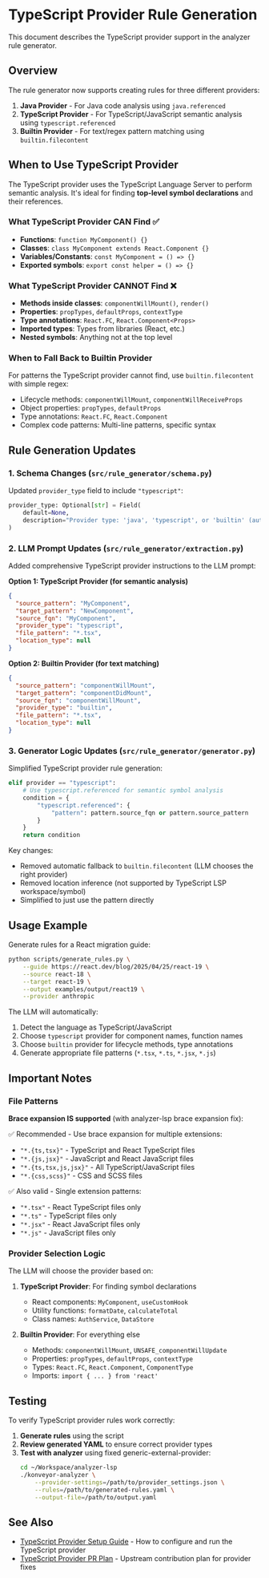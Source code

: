 # TypeScript Provider Rule Generation

This document describes the TypeScript provider support in the analyzer rule generator.

## Overview

The rule generator now supports creating rules for three different providers:
1. **Java Provider** - For Java code analysis using `java.referenced`
2. **TypeScript Provider** - For TypeScript/JavaScript semantic analysis using `typescript.referenced`
3. **Builtin Provider** - For text/regex pattern matching using `builtin.filecontent`

## When to Use TypeScript Provider

The TypeScript provider uses the TypeScript Language Server to perform semantic analysis. It's ideal for finding **top-level symbol declarations** and their references.

### What TypeScript Provider CAN Find ✅

- **Functions**: `function MyComponent() {}`
- **Classes**: `class MyComponent extends React.Component {}`
- **Variables/Constants**: `const MyComponent = () => {}`
- **Exported symbols**: `export const helper = () => {}`

### What TypeScript Provider CANNOT Find ❌

- **Methods inside classes**: `componentWillMount()`, `render()`
- **Properties**: `propTypes`, `defaultProps`, `contextType`
- **Type annotations**: `React.FC`, `React.Component<Props>`
- **Imported types**: Types from libraries (React, etc.)
- **Nested symbols**: Anything not at the top level

### When to Fall Back to Builtin Provider

For patterns the TypeScript provider cannot find, use `builtin.filecontent` with simple regex:

- Lifecycle methods: `componentWillMount`, `componentWillReceiveProps`
- Object properties: `propTypes`, `defaultProps`
- Type annotations: `React.FC`, `React.Component`
- Complex code patterns: Multi-line patterns, specific syntax

## Rule Generation Updates

### 1. Schema Changes (`src/rule_generator/schema.py`)

Updated `provider_type` field to include `"typescript"`:

```python
provider_type: Optional[str] = Field(
    default=None,
    description="Provider type: 'java', 'typescript', or 'builtin' (auto-detected if not specified)"
)
```

### 2. LLM Prompt Updates (`src/rule_generator/extraction.py`)

Added comprehensive TypeScript provider instructions to the LLM prompt:

**Option 1: TypeScript Provider (for semantic analysis)**
```json
{
  "source_pattern": "MyComponent",
  "target_pattern": "NewComponent",
  "source_fqn": "MyComponent",
  "provider_type": "typescript",
  "file_pattern": "*.tsx",
  "location_type": null
}
```

**Option 2: Builtin Provider (for text matching)**
```json
{
  "source_pattern": "componentWillMount",
  "target_pattern": "componentDidMount",
  "source_fqn": "componentWillMount",
  "provider_type": "builtin",
  "file_pattern": "*.tsx",
  "location_type": null
}
```

### 3. Generator Logic Updates (`src/rule_generator/generator.py`)

Simplified TypeScript provider rule generation:

```python
elif provider == "typescript":
    # Use typescript.referenced for semantic symbol analysis
    condition = {
        "typescript.referenced": {
            "pattern": pattern.source_fqn or pattern.source_pattern
        }
    }
    return condition
```

Key changes:
- Removed automatic fallback to `builtin.filecontent` (LLM chooses the right provider)
- Removed location inference (not supported by TypeScript LSP workspace/symbol)
- Simplified to just use the pattern directly

## Usage Example

Generate rules for a React migration guide:

```bash
python scripts/generate_rules.py \
    --guide https://react.dev/blog/2025/04/25/react-19 \
    --source react-18 \
    --target react-19 \
    --output examples/output/react19 \
    --provider anthropic
```

The LLM will automatically:
1. Detect the language as TypeScript/JavaScript
2. Choose `typescript` provider for component names, function names
3. Choose `builtin` provider for lifecycle methods, type annotations
4. Generate appropriate file patterns (`*.tsx`, `*.ts`, `*.jsx`, `*.js`)

## Important Notes

### File Patterns

**Brace expansion IS supported** (with analyzer-lsp brace expansion fix):

✅ Recommended - Use brace expansion for multiple extensions:
- `"*.{ts,tsx}"` - TypeScript and React TypeScript files
- `"*.{js,jsx}"` - JavaScript and React JavaScript files
- `"*.{ts,tsx,js,jsx}"` - All TypeScript/JavaScript files
- `"*.{css,scss}"` - CSS and SCSS files

✅ Also valid - Single extension patterns:
- `"*.tsx"` - React TypeScript files only
- `"*.ts"` - TypeScript files only
- `"*.jsx"` - React JavaScript files only
- `"*.js"` - JavaScript files only

### Provider Selection Logic

The LLM will choose the provider based on:

1. **TypeScript Provider**: For finding symbol declarations
   - React components: `MyComponent`, `useCustomHook`
   - Utility functions: `formatDate`, `calculateTotal`
   - Class names: `AuthService`, `DataStore`

2. **Builtin Provider**: For everything else
   - Methods: `componentWillMount`, `UNSAFE_componentWillUpdate`
   - Properties: `propTypes`, `defaultProps`, `contextType`
   - Types: `React.FC`, `React.Component`, `ComponentType`
   - Imports: `import { ... } from 'react'`

## Testing

To verify TypeScript provider rules work correctly:

1. **Generate rules** using the script
2. **Review generated YAML** to ensure correct provider types
3. **Test with analyzer** using fixed generic-external-provider:
   ```bash
   cd ~/Workspace/analyzer-lsp
   ./konveyor-analyzer \
       --provider-settings=/path/to/provider_settings.json \
       --rules=/path/to/generated-rules.yaml \
       --output-file=/path/to/output.yaml
   ```

## See Also

- [TypeScript Provider Setup Guide](provider-setup.md) - How to configure and run the TypeScript provider
- [TypeScript Provider PR Plan](../planning/typescript-provider-pr-plan.md) - Upstream contribution plan for provider fixes
